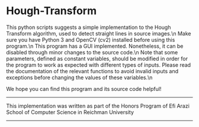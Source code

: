 # Hough-Transform
This python scripts suggests a simple implementation to the Hough Transform algorithm, used to detect straight lines in source images.\n
Make sure you have Python 3 and OpenCV (cv2) installed before using this program.\n
This program has a GUI implemented. Nonetheless, it can be disabled through minor changes to the source code.\n
Note that some parameters, defined as constant variables, should be modified in order for the program to work as expected with different types of inputs.
Please read the documentation of the relevant functions to avoid invalid inputs and exceptions before changing the values of these variables.\n

We hope you can find this program and its source code helpful!

**************************************************************
This implementation was written as part of the Honors Program of Efi Arazi School of Computer Science in Reichman University
**************************************************************
